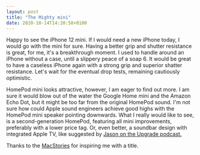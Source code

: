 ```yaml
---
layout: post
title: "The Mighty mini"
date: 2020-10-14T14:20:58+0100
---
```


Happy to see the iPhone 12 mini. If I would need a new iPhone today, I would go with the mini for sure. Having a better grip and shutter resistance is great, for me, it's a breakthrough moment. I used to handle around an iPhone without a case, until a slippery peace of a soap 6. It would be great to have a caseless iPhone again with a strong grip and superior shatter resistance. Let's wait for the eventual drop tests, remaining cautiously optimistic.

HomePod mini looks attractive, however, I am eager to find out more. I am sure it would blow out of the water the Google Home mini and the Amazon Echo Dot, but it might be too far from the original HomePod sound. I'm not sure how could Apple sound engineers achieve good highs with the HomePod mini speaker pointing downwards. What I really would like to see, is a second-generation HomePod, featuring all mini improvements, preferably with a lower price tag. Or, even better, a soundbar design with integrated Apple TV, like  suggested by [Jason on the Upgrade podcast.][1]

Thanks to the [MacStories][2] for inspiring me with a title.

[1]: https://www.relay.fm/upgrade/321
[2]: https://www.macstories.net/stories/the-mighty-mini-adapting-apples-diminutive-tablet-to-work-and-play